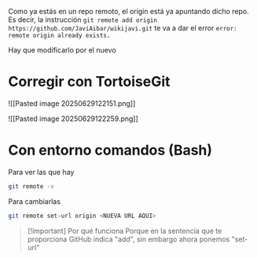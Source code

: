 Como ya estás en un repo remoto, el origin está ya apuntando dicho repo. 
Es decir, la instrucción `git remote add origin https://github.com/JaviAibar/wikijavi.git` te va a dar el error `error: remote origin already exists.`

Hay que modificarlo por el nuevo

# Corregir con TortoiseGit

![[Pasted image 20250629122151.png]]

![[Pasted image 20250629122259.png]]

# Con entorno comandos (Bash)

Para ver las que hay

```bash
git remote -v
```

Para cambiarlas

```bash
git remote set-url origin <NUEVA URL AQUI>
```

> [!important] Por qué funciona
> Porque en la sentencia que te proporciona GitHub indica "add", sin embargo ahora ponemos "set-url"


